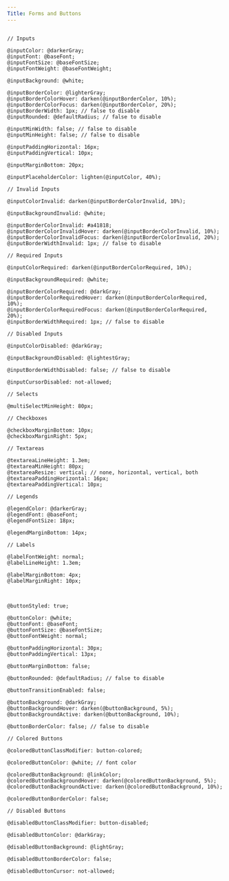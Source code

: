 ```yaml
---
Title: Forms and Buttons
---
```


<pre class="language-less">
<code>
// Inputs

@inputColor: @darkerGray;
@inputFont: @baseFont;
@inputFontSize: @baseFontSize;
@inputFontWeight: @baseFontWeight;

@inputBackground: @white;

@inputBorderColor: @lighterGray;
@inputBorderColorHover: darken(@inputBorderColor, 10%);
@inputBorderColorFocus: darken(@inputBorderColor, 20%);
@inputBorderWidth: 1px; // false to disable
@inputRounded: @defaultRadius; // false to disable

@inputMinWidth: false; // false to disable
@inputMinHeight: false; // false to disable

@inputPaddingHorizontal: 16px;
@inputPaddingVertical: 10px;

@inputMarginBottom: 20px;

@inputPlaceholderColor: lighten(@inputColor, 40%);

// Invalid Inputs

@inputColorInvalid: darken(@inputBorderColorInvalid, 10%);

@inputBackgroundInvalid: @white;

@inputBorderColorInvalid: #a41818;
@inputBorderColorInvalidHover: darken(@inputBorderColorInvalid, 10%);
@inputBorderColorInvalidFocus: darken(@inputBorderColorInvalid, 20%);
@inputBorderWidthInvalid: 1px; // false to disable

// Required Inputs

@inputColorRequired: darken(@inputBorderColorRequired, 10%);

@inputBackgroundRequired: @white;

@inputBorderColorRequired: @darkGray;
@inputBorderColorRequiredHover: darken(@inputBorderColorRequired, 10%);
@inputBorderColorRequiredFocus: darken(@inputBorderColorRequired, 20%);
@inputBorderWidthRequired: 1px; // false to disable

// Disabled Inputs

@inputColorDisabled: @darkGray;

@inputBackgroundDisabled: @lightestGray;

@inputBorderWidthDisabled: false; // false to disable

@inputCursorDisabled: not-allowed;

// Selects

@multiSelectMinHeight: 80px;

// Checkboxes

@checkboxMarginBottom: 10px;
@checkboxMarginRight: 5px;

// Textareas

@textareaLineHeight: 1.3em;
@textareaMinHeight: 80px;
@textareaResize: vertical; // none, horizontal, vertical, both
@textareaPaddingHorizontal: 16px;
@textareaPaddingVertical: 10px;

// Legends

@legendColor: @darkerGray;
@legendFont: @baseFont;
@legendFontSize: 18px;

@legendMarginBottom: 14px;

// Labels

@labelFontWeight: normal;
@labelLineHeight: 1.3em;

@labelMarginBottom: 4px;
@labelMarginRight: 10px;
</code>
</pre>

<pre class="language-less">
<code>
@buttonStyled: true;

@buttonColor: @white;
@buttonFont: @baseFont;
@buttonFontSize: @baseFontSize;
@buttonFontWeight: normal;

@buttonPaddingHorizontal: 30px;
@buttonPaddingVertical: 13px;

@buttonMarginBottom: false;

@buttonRounded: @defaultRadius; // false to disable

@buttonTransitionEnabled: false;

@buttonBackground: @darkGray;
@buttonBackgroundHover: darken(@buttonBackground, 5%);
@buttonBackgroundActive: darken(@buttonBackground, 10%);

@buttonBorderColor: false; // false to disable

// Colored Buttons

@coloredButtonClassModifier: button-colored;

@coloredButtonColor: @white; // font color

@coloredButtonBackground: @linkColor;
@coloredButtonBackgroundHover: darken(@coloredButtonBackground, 5%);
@coloredButtonBackgroundActive: darken(@coloredButtonBackground, 10%);

@coloredButtonBorderColor: false;

// Disabled Buttons

@disabledButtonClassModifier: button-disabled;

@disabledButtonColor: @darkGray;

@disabledButtonBackground: @lightGray;

@disabledButtonBorderColor: false;

@disabledButtonCursor: not-allowed;
</code>
</pre>

